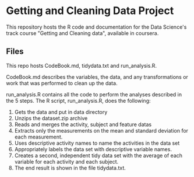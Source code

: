 # Getting and Cleaning Data Project

This repository hosts the R code and documentation for the Data Science's track course "Getting and Cleaning data", available in coursera.

## Files

This repo hosts CodeBook.md, tidydata.txt and run_analysis.R.

CodeBook.md describes the variables, the data, and any transformations or work that was performed to clean up the data.

run_analysis.R contains all the code to perform the analyses described in the 5 steps. The R script, run_analysis.R, does the following:

1. Gets the data and put in data directory
2. Unzips the dataset.zip archive
3. Reads and merges the activity, subject and feature datas
4. Extracts only the measurements on the mean and standard deviation for each measurement. 
5. Uses descriptive activity names to name the activities in the data set
6. Appropriately labels the data set with descriptive variable names.
7. Creates a second, independent tidy data set with the average of each variable for each activity and each subject.
8. The end result is shown in the file tidydata.txt.




